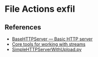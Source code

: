 # File Actions exfil


## References
* [BaseHTTPServer — Basic HTTP server](https://docs.python.org/2/library/basehttpserver.html)
* [Core tools for working with streams](https://docs.python.org/3/library/io.html)
* [SimpleHTTPServerWithUpload.py](https://gist.github.com/touilleMan/eb02ea40b93e52604938)